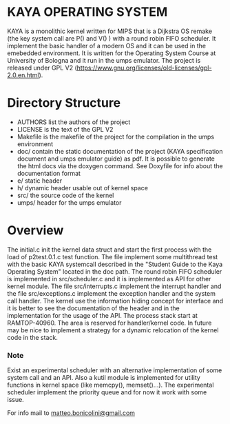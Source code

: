 # KAYA OPERATING SYSTEM

KAYA is a monolithic kernel written for MIPS that is a Dijkstra  OS remake (the key system call are P() and V() ) with a round robin FIFO scheduler. 
It implement the basic handler of a modern OS and it can be used in the emebedded environment. 
It is written for the Operating System Course at University of Bologna and it run in the umps emulator. 
The project is released under GPL V2 (https://www.gnu.org/licenses/old-licenses/gpl-2.0.en.html).

# Directory Structure

  - AUTHORS list the authors of the project
  - LICENSE is the text of the GPL V2
  - Makefile is the makefile of the project for the compilation in the umps environment
  - doc/ contain the static documentation of the project (KAYA specification document and umps emulator guide) as pdf. It is possible to generate the html docs via the doxygen command. See Doxyfile for info about the documentation format
  - e/ static header
  - h/ dynamic header usable out of kernel space
  - src/ the source code of the kernel
  - umps/ header for the umps emulator

# Overview
The initial.c  init the kernel data struct and start the first process with the load of p2test.0.1.c test function. 
The file implement some multithread test with the basic KAYA systemcall described in the "Student Guide to the Kaya Operating System" located in the doc path. 
The round robin FIFO scheduler is implemented in src/scheduler.c and it is implemented as API for other kernel module. 
The file src/interrupts.c implement the interrupt handler and the file src/exceptions.c implement the exception handler and the system call handler. 
The kernel use the information hiding concept for interface and it is better to see the documentation of the header and in the implementation for the usage of the API. 
The process stack start at RAMTOP-40960. The area is reserved for handler/kernel code. 
In future may be nice to implement a strategy for a dynamic relocation of the kernel code in the stack. 


### Note 
Exist an experimental scheduler with an alternative implementation of some system call and an API. 
Also a kutil module is implemented for utility functions in kernel space (like memcpy(), memset()...). 
The experimental scheduler implement the priority queue and for now it work with some issue. 
 
For info mail to matteo.bonicolini@gmail.com
